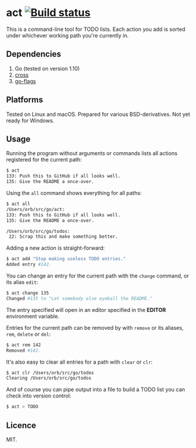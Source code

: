 # act [![Build status](https://travis-ci.org/Urethramancer/act.svg)](https://travis-ci.org/Urethramancer/act)
This is a command-line tool for TODO lists. Each action you add is sorted under whichever working path you're currently in.

##  Dependencies
1. Go (tested on version 1.10)
2. [cross](https://github.com/Urethramancer/cross)
3. [go-flags](https://github.com/jessevdk/go-flags)

## Platforms
Tested on Linux and macOS. Prepared for various BSD-derivatives. Not yet ready for Windows.

## Usage
Running the program without arguments or commands lists all actions registered for the current path:

```sh
$ act
133: Push this to GitHub if all looks well.
135: Give the README a once-over.
```

Using the `all` command shows everything for all paths:

```sh
$ act all
/Users/orb/src/go/act:
133: Push this to GitHub if all looks well.
135: Give the README a once-over.

/Users/orb/src/go/todos:
 22: Scrap this and make something better.
```

Adding a new action is straight-forward:

```sh
$ act add "Stop making useless TODO entries."
Added entry #142.
```

You can change an entry for the current path with the `change` command, or its alias `edit`:

```sh
$ act change 135
Changed #135 to "Let somebody else eyeball the README."
```

The entry specified will open in an editor specified in the **EDITOR** environment variable.

Entries for the current path can be removed by with `remove` or its aliases, `rem`, `delete` or `del`:

```sh
$ act rem 142
Removed #142.
```

It's also easy to clear all entries for a path with `clear` or `clr`:

```sh
$ act clr /Users/orb/src/go/todos
Clearing /Users/orb/src/go/todos
```

And of course you can pipe output into a file to build a TODO list you can check into version control:

```sh
$ act > TODO
```

## Licence
MIT.

